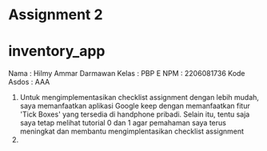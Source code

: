 # Assignment 2
# inventory_app
Nama       : Hilmy Ammar Darmawan
Kelas      : PBP E
NPM        : 2206081736
Kode Asdos : AAA

1. Untuk mengimplementasikan checklist assignment dengan lebih mudah, saya memanfaatkan aplikasi Google keep dengan memanfaatkan fitur 'Tick Boxes' yang tersedia di handphone pribadi. Selain itu, tentu saja saya tetap melihat tutorial 0 dan 1 agar pemahaman saya terus meningkat dan membantu mengimplentasikan checklist assignment 
2. 
